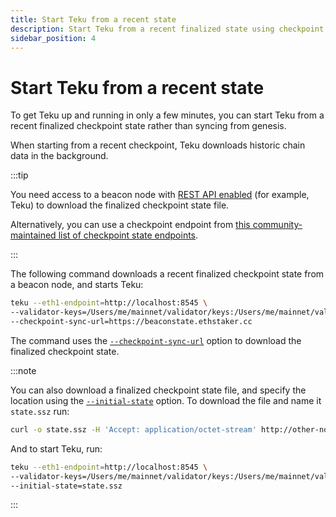 ```yaml
---
title: Start Teku from a recent state
description: Start Teku from a recent finalized state using checkpoint sync.
sidebar_position: 4
---
```


# Start Teku from a recent state

To get Teku up and running in only a few minutes, you can start Teku from a recent finalized checkpoint state rather than syncing from genesis.

When starting from a recent checkpoint, Teku downloads historic chain data in the background.

:::tip

You need access to a beacon node with [REST API enabled] (for example, Teku) to download the finalized checkpoint state file.

Alternatively, you can use a checkpoint endpoint from [this community-maintained list of checkpoint state endpoints](https://eth-clients.github.io/checkpoint-sync-endpoints/).

:::

The following command downloads a recent finalized checkpoint state from a beacon node, and starts Teku:

```bash
teku --eth1-endpoint=http://localhost:8545 \
--validator-keys=/Users/me/mainnet/validator/keys:/Users/me/mainnet/validator/passwords \
--checkpoint-sync-url=https://beaconstate.ethstaker.cc
```

The command uses the [`--checkpoint-sync-url`](../reference/cli/index.md#checkpoint-sync-url) option to download the finalized checkpoint state.

:::note

You can also download a finalized checkpoint state file, and specify the location using the [`--initial-state`](../reference/cli/index.md#initial-state) option. To download the file and name it `state.ssz` run:

```bash
curl -o state.ssz -H 'Accept: application/octet-stream' http://other-node:5051/eth/v2/debug/beacon/states/finalized
```

And to start Teku, run:

```bash
teku --eth1-endpoint=http://localhost:8545 \
--validator-keys=/Users/me/mainnet/validator/keys:/Users/me/mainnet/validator/passwords \
--initial-state=state.ssz
```

:::

<!--links-->

[REST API enabled]: ../reference/cli/index.md#rest-api-enabled

